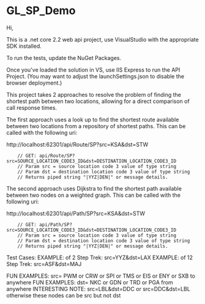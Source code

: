 # GL_SP_Demo

Hi,

This is a .net core 2.2 web api project, use VisualStudio with the appropriate SDK installed.

To run the tests, update the NuGet Packages.

Once you've loaded the solution in VS, use IIS Express to run the API Project.
(You may want to adjust the launchSettings.json to disable the browser deployment.)

This project takes 2 approaches to resolve the problem of finding the shortest path between two locations, allowing for a direct comparison of call response times.

The first approach uses a look up to find the shortest route available between two locations from a repository of shortest paths.
This can be called with the following uri:

http://localhost:62301/api/Route/SP?src=KSA&dst=STW

        // GET: api/Route/SP?src=SOURCE_LOCATION_CODE3_ID&dst=DESTINATION_LOCATION_CODE3_ID
        // Param src = source location code 3 value of type string
        // Param dst = destination location code 3 value of type string
        // Returns piped string "|YYZ|DEN|" or message details.

The second approach uses Dijkstra to find the shortest path available between two nodes on a weighted graph.
This can be called with the following uri:

http://localhost:62301/api/Path/SP?src=KSA&dst=STW

        // GET: api/Path/SP?src=SOURCE_LOCATION_CODE3_ID&dst=DESTINATION_LOCATION_CODE3_ID
        // Param src = source location code 3 value of type string
        // Param dst = destination location code 3 value of type string
        // Returns piped string "|YYZ|DEN|" or message details.

Test Cases:
EXAMPLE: of 2 Step Trek:  src=YYZ&dst=LAX
EXAMPLE: of 12 Step Trek: src=ASF&dst=MAJ
        
FUN EXAMPLES: src= PWM or CRW or SPI or TMS or EIS or ENY or SXB to anywhere
FUN EXAMPLES: dst= NKC or GDN or TRD or PGA from anywhere
INTERESTING NOTE: src=LBL&dst=DDC or src=DDC&dst=LBL otherwise these nodes can be src but not dst
        
        
